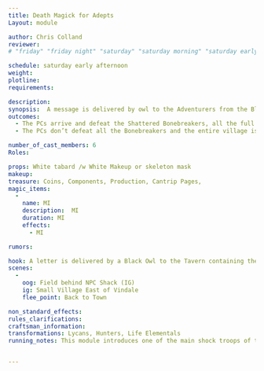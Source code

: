 ```yaml
---
title: Death Magick for Adepts
Layout: module

author: Chris Colland
reviewer: 
# "friday" "friday night" "saturday" "saturday morning" "saturday early afternoon" "saturday early evening" "saturday night" "reaction" "tavern setup" "townsfolk" "randoms"

schedule: saturday early afternoon
weight: 
plotline: 
requirements: 

description: 
synopsis:  A message is delivered by owl to the Adventurers from the Blackthorne Hunter Family, directions are provided but they will warn them about the Bonebreakers savagery. Sent from the hall of the Shattered Bone Clan of Vampires, the Shattered Bonebreakers have begun a cull on a small village just east of Vindale. These troopers are typically sent in as shock troops before the grand assault by the Vindale Vampires commences. The Village was known to be harboring Various Lycans who were hiding from the Vindale Vampires. It is law in Vindale that if you are openly transformed into your Lycan war form that you are allowed to be slain in the streets, Lycans have been deemed too dangerous to trust when in their war form.
outcomes: 
  - The PCs arrive and defeat the Shattered Bonebreakers, all the full Lycan warriors are dead by the time they arrive. A group of lycan-blooded survivors come to town later with a reward.
  - The PCs don’t defeat all the Bonebreakers and the entire village is killed

number_of_cast_members: 6
Roles: 

props: White tabard /w White Makeup or skeleton mask
makeup: 
treasure: Coins, Components, Production, Cantrip Pages, 
magic_items:
  - 
    name: MI
    description:  MI
    duration: MI
    effects: 
      - MI

rumors: 

hook: A letter is delivered by a Black Owl to the Tavern containing the assault on the village nearby
scenes: 
  - 
    oog: Field behind NPC Shack (IG) 
    ig: Small Village East of Vindale
    flee_point: Back to Town

non_standard_effects: 
rules_clarifications: 
craftsman_information: 
transformations: Lycans, Hunters, Life Elementals
running_notes: This module introduces one of the main shock troops of the Vindale Vampires, the Shattered Bonebreakers. These monsters are pure walls of bone, armor, and blunt force. They hunt while the Vampires sleep. They are perfect killing machines that can walk the daylight without harm. These creatures are essential undead golems with no means to communicate, just follow simple orders from the Vindale Vampires. The Bonebreakers have been sent to eradicate all Lycan life that they can find. 


---
```




 





 



 













 
